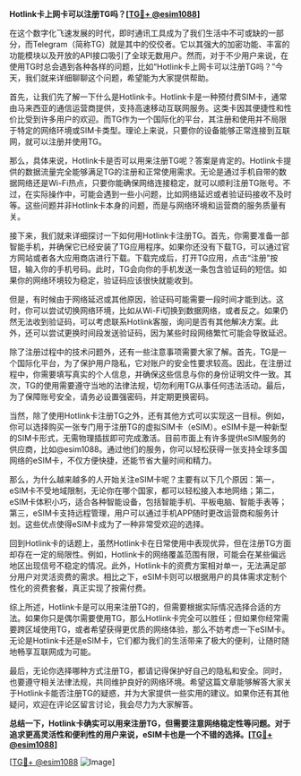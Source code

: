 **Hotlink卡上网卡可以注册TG吗？[[TG💪+ @esim1088](https://t.me/s/esim1088)]**

在这个数字化飞速发展的时代，即时通讯工具成为了我们生活中不可或缺的一部分，而Telegram（简称TG）就是其中的佼佼者。它以其强大的加密功能、丰富的功能模块以及开放的API接口吸引了全球无数用户。然而，对于不少用户来说，在使用TG时总会遇到各种各样的问题，比如“Hotlink卡上网卡可以注册TG吗？”今天，我们就来详细聊聊这个问题，希望能为大家提供帮助。

首先，让我们先了解一下什么是Hotlink卡。Hotlink卡是一种预付费SIM卡，通常由马来西亚的通信运营商提供，支持高速移动互联网服务。这类卡因其便捷性和性价比受到许多用户的欢迎。而TG作为一个国际化的平台，其注册和使用并不局限于特定的网络环境或SIM卡类型。理论上来说，只要你的设备能够正常连接到互联网，就可以注册并使用TG。

那么，具体来说，Hotlink卡是否可以用来注册TG呢？答案是肯定的。Hotlink卡提供的数据流量完全能够满足TG的注册和正常使用需求。无论是通过手机自带的数据网络还是Wi-Fi热点，只要你能确保网络连接稳定，就可以顺利注册TG账号。不过，在实际操作中，可能会遇到一些小问题，比如网络延迟或者验证码接收不及时等。这些问题并非Hotlink卡本身的问题，而是与网络环境和运营商的服务质量有关。

接下来，我们就来详细探讨一下如何用Hotlink卡注册TG。首先，你需要准备一部智能手机，并确保它已经安装了TG应用程序。如果你还没有下载TG，可以通过官方网站或者各大应用商店进行下载。下载完成后，打开TG应用，点击“注册”按钮，输入你的手机号码。此时，TG会向你的手机发送一条包含验证码的短信。如果你的网络环境较为稳定，验证码应该很快就能收到。

但是，有时候由于网络延迟或其他原因，验证码可能需要一段时间才能到达。这时，你可以尝试切换网络环境，比如从Wi-Fi切换到数据网络，或者反之。如果仍然无法收到验证码，可以考虑联系Hotlink客服，询问是否有其他解决方案。此外，还可以尝试更换时间段发送验证码，因为某些时段网络繁忙可能会导致延迟。

除了注册过程中的技术问题外，还有一些注意事项需要大家了解。首先，TG是一个国际化平台，为了保护用户隐私，它对账户的安全性要求较高。因此，在注册过程中，你需要填写真实的个人信息，并确保这些信息与你的身份证明文件一致。其次，TG的使用需要遵守当地的法律法规，切勿利用TG从事任何违法活动。最后，为了保障账号安全，请务必设置强密码，并定期更换密码。

当然，除了使用Hotlink卡注册TG之外，还有其他方式可以实现这一目标。例如，你可以选择购买一张专门用于注册TG的虚拟SIM卡（eSIM）。eSIM卡是一种新型的SIM卡形式，无需物理插拔即可完成激活。目前市面上有许多提供eSIM服务的供应商，比如@esim1088。通过他们的服务，你可以轻松获得一张支持全球多国网络的eSIM卡，不仅方便快捷，还能节省大量时间和精力。

那么，为什么越来越多的人开始关注eSIM卡呢？主要有以下几个原因：第一，eSIM卡不受地域限制，无论你在哪个国家，都可以轻松接入本地网络；第二，eSIM卡体积小巧，适合各种智能设备，包括智能手机、平板电脑、智能手表等；第三，eSIM卡支持远程管理，用户可以通过手机APP随时更改运营商和服务计划。这些优点使得eSIM卡成为了一种非常受欢迎的选择。

回到Hotlink卡的话题上，虽然Hotlink卡在日常使用中表现优异，但在注册TG方面却存在一定的局限性。例如，Hotlink卡的网络覆盖范围有限，可能会在某些偏远地区出现信号不稳定的情况。此外，Hotlink卡的资费方案相对单一，无法满足部分用户对灵活资费的需求。相比之下，eSIM卡则可以根据用户的具体需求定制个性化的资费套餐，真正实现了按需付费。

综上所述，Hotlink卡是可以用来注册TG的，但需要根据实际情况选择合适的方法。如果你只是偶尔需要使用TG，那么Hotlink卡完全可以胜任；但如果你经常需要跨区域使用TG，或者希望获得更优质的网络体验，那么不妨考虑一下eSIM卡。无论是Hotlink卡还是eSIM卡，它们都为我们的生活带来了极大的便利，让随时随地畅享互联网成为可能。

最后，无论你选择哪种方式注册TG，都请记得保护好自己的隐私和安全。同时，也要遵守相关法律法规，共同维护良好的网络环境。希望这篇文章能够解答大家关于Hotlink卡能否注册TG的疑惑，并为大家提供一些实用的建议。如果你还有其他疑问，欢迎在评论区留言讨论，我会尽力为大家解答。

**总结一下，Hotlink卡确实可以用来注册TG，但需要注意网络稳定性等问题。对于追求更高灵活性和便利性的用户来说，eSIM卡也是一个不错的选择。[[TG💪+ @esim1088](https://t.me/s/esim1088)]**

[[TG💪+ @esim1088](https://t.me/s/esim1088) ![Image](https://i.postimg.cc/4NQfJmqS/Snipaste-2025-05-13-00-14-12.png)]